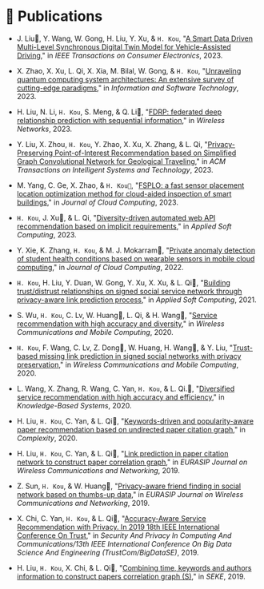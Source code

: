 
# 📝 Publications 

- J. Liu📧, Y. Wang, W. Gong, H. Liu, Y. Xu, & `H. Kou`, "[A Smart Data Driven Multi-Level Synchronous Digital Twin Model for Vehicle-Assisted Driving](https://doi.org/10.1109/TCE.2023.3341227)," in *IEEE Transactions on Consumer Electronics*, 2023.

- X. Zhao, X. Xu, L. Qi, X. Xia, M. Bilal, W. Gong, & `H. Kou`, "[Unraveling quantum computing system architectures: An extensive survey of cutting-edge paradigms](https://doi.org/10.1016/j.infsof.2023.107380)," in *Information and Software Technology*, 2023.

- H. Liu, N. Li, `H. Kou`, S. Meng, & Q. Li📧, "[FDRP: federated deep relationship prediction with sequential information](https://doi.org/10.1007/s11276-023-03530-2)," in *Wireless Networks*, 2023.

- Y. Liu, X. Zhou, `H. Kou`, Y. Zhao, X. Xu, X. Zhang, & L. Qi, "[Privacy-Preserving Point-of-Interest Recommendation based on Simplified Graph Convolutional Network for Geological Traveling](https://doi.org/10.1145/3620677)," in *ACM Transactions on Intelligent Systems and Technology*, 2023.

- M. Yang, C. Ge, X. Zhao, & `H. Kou📧`, "[FSPLO: a fast sensor placement location optimization method for cloud-aided inspection of smart buildings](https://doi.org/10.1186/s13677-023-00410-0)," in *Journal of Cloud Computing*, 2023.

- `H. Kou`, J. Xu📧, & L. Qi, "[Diversity-driven automated web API recommendation based on implicit requirements](https://doi.org/10.1016/j.asoc.2023.110137)," in *Applied Soft Computing*, 2023.

- Y. Xie, K. Zhang, `H. Kou`, & M. J. Mokarram📧, "[Private anomaly detection of student health conditions based on wearable sensors in mobile cloud computing](https://doi.org/10.1186/s13677-022-00300-x)," in *Journal of Cloud Computing*, 2022.

- `H. Kou`, H. Liu, Y. Duan, W. Gong, Y. Xu, X. Xu, & L. Qi📧, "[Building trust/distrust relationships on signed social service network through privacy-aware link prediction process](https://doi.org/10.1016/j.asoc.2020.106942)," in *Applied Soft Computing*, 2021.

- S. Wu, `H. Kou`, C. Lv, W. Huang📧, L. Qi, & H. Wang📧, "[Service recommendation with high accuracy and diversity](https://doi.org/10.1155/2020/8822992)," in *Wireless Communications and Mobile Computing*, 2020.

- `H. Kou`, F. Wang, C. Lv, Z. Dong📧, W. Huang, H. Wang📧, & Y. Liu, "[Trust-based missing link prediction in signed social networks with privacy preservation](https://doi.org/10.1155/2020/8849536)," in *Wireless Communications and Mobile Computing*, 2020.

- L. Wang, X. Zhang, R. Wang, C. Yan, `H. Kou`, & L. Qi.📧, "[Diversified service recommendation with high accuracy and efficiency](https://doi.org/10.1016/j.knosys.2020.106196)," in *Knowledge-Based Systems*, 2020.

- H. Liu, `H. Kou`, C. Yan, & L. Qi📧, "[Keywords-driven and popularity-aware paper recommendation based on undirected paper citation graph](https://doi.org/10.1155/2020/2085638)," in *Complexity*, 2020.

- H. Liu, `H. Kou`, C. Yan, & L. Qi📧, "[Link prediction in paper citation network to construct paper correlation graph](https://doi.org/10.1186/s13638-019-1561-7)," in *EURASIP Journal on Wireless Communications and Networking*, 2019.

- Z. Sun, `H. Kou`, & W. Huang📧, "[Privacy-aware friend finding in social network based on thumbs-up data](https://doi.org/10.1186/s13638-019-1538-6)," in *EURASIP Journal on Wireless Communications and Networking*, 2019.

- X. Chi, C. Yan, `H. Kou`, & L. Qi📧, "[Accuracy-Aware Service Recommendation with Privacy. In 2019 18th IEEE International Conference On Trust](https://doi.org/10.1109/TrustCom/BigDataSE.2019.00106)," in *Security And Privacy In Computing And Communications/13th IEEE International Conference On Big Data Science And Engineering (TrustCom/BigDataSE)*, 2019.

- H. Liu, `H. Kou`, X. Chi, & L. Qi📧, "[Combining time, keywords and authors information to construct papers correlation graph (S)](https://www.researchgate.net/profile/Hanwen-Liu-7/publication/335155070_Combining_time_keywords_and_authors_information_to_construct_papers_correlation_graph_S/links/60595d39458515e834645299/Combining-time-keywords-and-authors-information-to-construct-papers-correlation-graph-S.pdf)," in *SEKE*, 2019.
